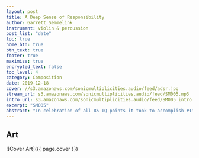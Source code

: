 ```yaml
---
layout: post
title: A Deep Sense of Responsibility
author: Garrett Semmelink
instrument: violin & percussion
post_list: "date"
toc: true
home_btn: true
btn_text: true
footer: true
maximize: true
encrypted_text: false
toc_level: 4
category: Composition
date: 2019-12-18
cover: //s3.amazonaws.com/sonicmultiplicities.audio/feed/adsr.jpg
stream_url: s3.amazonaws.com/sonicmultiplicities.audio/feed/SM005.mp3
intro_url: s3.amazonaws.com/sonicmultiplicities.audio/feed/SM005_intro.mp3
excerpt: "SM005"
abstract: "In celebration of all 85 IQ points it took to accomplish #Impeachment2019!"
---
```


## Art

![Cover Art]({{ page.cover  }})

